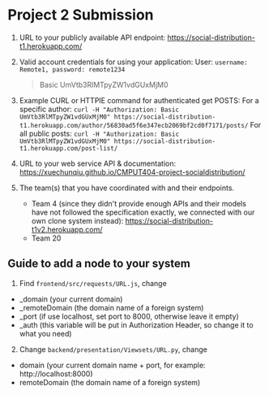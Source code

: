 # Project 2 Submission

1. URL to your publicly available API endpoint: https://social-distribution-t1.herokuapp.com/

2. Valid account credentials for using your application:
   User: `username: Remote1, password: remote1234`

   > Basic UmVtb3RlMTpyZW1vdGUxMjM0

3. Example CURL or HTTPIE command for authenticated get POSTS:
   For a specific author: `curl -H "Authorization: Basic UmVtb3RlMTpyZW1vdGUxMjM0" https://social-distribution-t1.herokuapp.com/author/56830ad5f6e347ecb2069bf2cd0f7171/posts/`
   For all public posts: `curl -H "Authorization: Basic UmVtb3RlMTpyZW1vdGUxMjM0" https://social-distribution-t1.herokuapp.com/post-list/`

4. URL to your web service API & documentation:
   https://xuechunqiu.github.io/CMPUT404-project-socialdistribution/

5. The team(s) that you have coordinated with and their endpoints.

   - Team 4 (since they didn't provide enough APIs and their models have not followed the specification exactly, we connected with our own clone system instead): https://social-distribution-t1v2.herokuapp.com/
   - Team 20

## Guide to add a node to your system

1. Find `frontend/src/requests/URL.js`, change

- \_domain (your current domain)
- \_remoteDomain (the domain name of a foreign system)
- \_port (if use localhost, set port to 8000, otherwise leave it empty)
- \_auth (this variable will be put in Authorization Header, so change it to what you need)

2. Change `backend/presentation/Viewsets/URL.py`, change

- domain (your current domain name + port, for example: http://localhost:8000)
- remoteDomain (the domain name of a foreign system)
